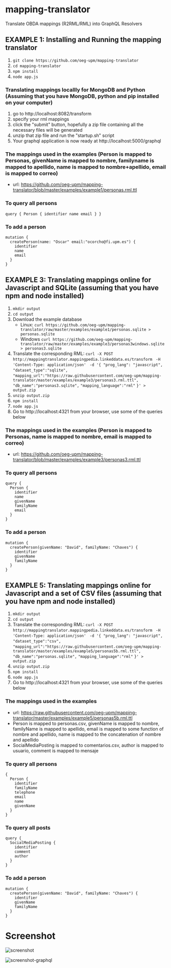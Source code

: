 # mapping-translator
Translate OBDA mappings (R2RML/RML) into GraphQL Resolvers

## EXAMPLE 1: Installing and Running the mapping translator
1. ```git clone https://github.com/oeg-upm/mapping-translator```
2. ```cd mapping-translator```
3. ```npm install```
4. ```node app.js```

### Translating mappings locallly for MongoDB and Python (Assuming that you have MongoDB, python and pip installed on your computer)
1. go to http://localhost:8082/transform
2. specify your rml mappings
3. click the "submit" button, hopefully a zip file containing all the necessary files will be generated
4. unzip that zip file and run the "startup.sh" script
5. Your graphql application is now ready at http://localhost:5000/graphql

### The mappings used in the examples (Person is mapped to Personas, givenName is mapped to nombre, familyname is mapped to apellido, name is mapped to nombre+apellido, email is mapped to correo)
- url: https://github.com/oeg-upm/mapping-translator/blob/master/examples/example1/personas.rml.ttl

### To query all persons 
```
query { Person { identifier name email } }
```
### To add a person
```
mutation {
  createPerson(name: "Oscar" email:"ocorcho@fi.upm.es") {
    identifier
    name
    email
  }
}
```


## EXAMPLE 3: Translating mappings online for Javascript and SQLite (assuming that you have npm and node installed)
1. ```mkdir output```
2. ```cd output```
3. Download the example database 
   - Linux: ```curl https://github.com/oeg-upm/mapping-translator/raw/master/examples/example1/personas.sqlite > personas.sqlite```
   - Windows ```curl https://github.com/oeg-upm/mapping-translator/raw/master/examples/example3/personas3windows.sqlite > personas3.sqlite```
4. Translate the corresponding RML: 
   ```curl -X POST ```
   ```  http://mappingtranslator.mappingpedia.linkeddata.es/transform ```
   ```  -H 'Content-Type: application/json' ```
   ```  -d '{ "prog_lang": "javascript", ```
   ```"dataset_type":"sqlite", ```
   ```"mapping_url":"https://raw.githubusercontent.com/oeg-upm/mapping-translator/master/examples/example3/personas3.rml.ttl",```
   ```"db_name":"personas3.sqlite",```
   ```"mapping_language":"rml"```
   ```}' > output.zip```
5. ```unzip output.zip```
6. ```npm install```
7. ```node app.js```
8. Go to http://localhost:4321 from your browser, use some of the queries below

### The mappings used in the examples (Person is mapped to Personas, name is mapped to nombre, email is mapped to correo)
- url: https://github.com/oeg-upm/mapping-translator/blob/master/examples/example3/personas3.rml.ttl

### To query all persons 
```
query {
  Person {
    identifier
    name
    givenName
    familyName
    email
  } 
}
```
### To add a person
```
mutation {
  createPerson(givenName: "David", familyName: "Chaves") {
    identifier
    givenName
    familyName
  }
}
```

## EXAMPLE 5: Translating mappings online for Javascript and a set of CSV files (assuming that you have npm and node installed)
1. ```mkdir output```
2. ```cd output```
3. Translate the corresponding RML: 
   ```curl -X POST ```
   ```  http://mappingtranslator.mappingpedia.linkeddata.es/transform ```
   ```  -H 'Content-Type: application/json' ```
   ```  -d '{ "prog_lang": "javascript", ```
   ```"dataset_type":"csv", ```
   ```"mapping_url":"https://raw.githubusercontent.com/oeg-upm/mapping-translator/master/examples/example5/personas5b.rml.ttl",```
   ```"db_name":"personas.sqlite",```
   ```"mapping_language":"rml"```
   ```}' > output.zip```
5. ```unzip output.zip```
6. ```npm install```
7. ```node app.js```
8. Go to http://localhost:4321 from your browser, use some of the queries below

### The mappings used in the examples
- url: https://raw.githubusercontent.com/oeg-upm/mapping-translator/master/examples/example5/personas5b.rml.ttl
- Person is mapped to personas.csv, givenName is mapped to nombre, familyName is mapped to apellido, email is mapped to some function of nombre and apellido, name is mapped to the concatenation of nombre and apellido
- SocialMediaPosting is mapped to comentarios.csv, author is mapped to usuario, comment is mapped to mensaje


### To query all persons 
```
{
  Person {
    identifier
    familyName
    telephone
    email
    name
    givenName
  }
}
```

### To query all posts
```
query {
  SocialMediaPosting {
    identifier
    comment
    author
  }
}
```

### To add a person
```
mutation {
  createPerson(givenName: "David", familyName: "Chaves") {
    identifier
    givenName
    familyName
  }
}
```


# Screenshot
![screenshot](https://github.com/oeg-upm/mapping-translator/raw/master/examples/screenshot.png)

![screenshot-graphql](https://github.com/oeg-upm/mapping-translator/raw/master/examples/screenshot-graphql.png)

